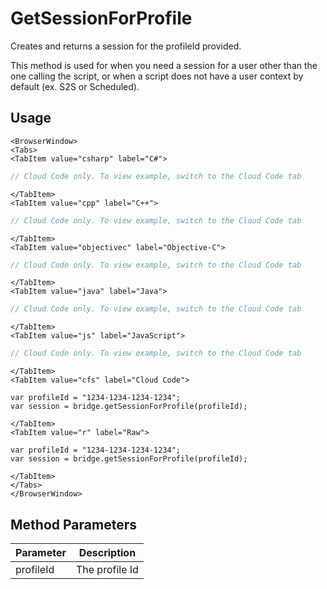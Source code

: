 # GetSessionForProfile

Creates and returns a session for the profileId provided.

This method is used for when you need a session for a user other than the one calling the script,
or when a script does not have a user context by default (ex. S2S or Scheduled).

## Usage

```mdx-code-block
<BrowserWindow>
<Tabs>
<TabItem value="csharp" label="C#">
```

```csharp
// Cloud Code only. To view example, switch to the Cloud Code tab
```

```mdx-code-block
</TabItem>
<TabItem value="cpp" label="C++">
```

```cpp
// Cloud Code only. To view example, switch to the Cloud Code tab
```

```mdx-code-block
</TabItem>
<TabItem value="objectivec" label="Objective-C">
```

```objectivec
// Cloud Code only. To view example, switch to the Cloud Code tab
```

```mdx-code-block
</TabItem>
<TabItem value="java" label="Java">
```

```java
// Cloud Code only. To view example, switch to the Cloud Code tab
```

```mdx-code-block
</TabItem>
<TabItem value="js" label="JavaScript">
```

```javascript
// Cloud Code only. To view example, switch to the Cloud Code tab
```

```mdx-code-block
</TabItem>
<TabItem value="cfs" label="Cloud Code">
```

```cfscript
var profileId = "1234-1234-1234-1234";
var session = bridge.getSessionForProfile(profileId);
```

```mdx-code-block
</TabItem>
<TabItem value="r" label="Raw">
```

```cfscript
var profileId = "1234-1234-1234-1234";
var session = bridge.getSessionForProfile(profileId);
```

```mdx-code-block
</TabItem>
</Tabs>
</BrowserWindow>
```

## Method Parameters
Parameter | Description
--------- | -----------
profileId | The profile Id


